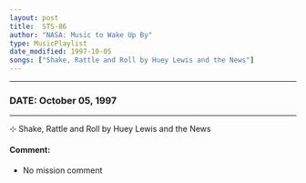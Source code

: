 ```yaml
---
layout: post
title:  STS-86
author: "NASA: Music to Wake Up By"
type: MusicPlaylist
date_modified: 1997-10-05
songs: ["Shake, Rattle and Roll by Huey Lewis and the News"]
---
```


----
### DATE: October 05, 1997
----
⊹ Shake, Rattle and Roll by Huey Lewis and the News

#### Comment:
* No mission comment



<br/>
<center>
	<a target="_blank"
	   href="https://twitter.com/intent/tweet?hashtags=Space,NASA,Playlist,NASAWakeupCalls,SpaceProgram&text={{ page.author}}, '{{ page.songs.first }}' {{ page.title }}, {{ page.date | date: '%B %d, %Y' }}. {{ site.url }}{{ page.url }} @nasawakeupcalls">
	   <i class="fab fa-twitter" alt="Tweet this page" style="font-size: 1.3em;"></i>
	</a>
	&nbsp; 	<i class="fas fa-user-astronaut" style="font-size: 1.5em;"></i> &nbsp;
    <a type="amzn" search="'Shake, Rattle and Roll by Huey Lewis and the News'" category="popular music">
        <i class="fab fa-amazon" style="font-size: 1.3em;"></i>
    </a>
</center>
